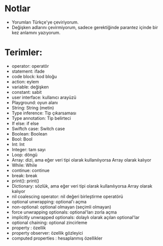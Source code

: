 # Notlar
+ Yorumları  Türkçe'ye çeviriyorum.
+ Değişken adlarını çevirmiyorum, sadece gerektiğinde parantez içinde bir kez anlamını yazıyorum.

# Terimler:
+ operator: operatör
+ statement: ifade
+ code block: kod bloğu
+ action: eylem
+ variable: değişken
+ constant: sabit
+ user interface: kullanıcı arayüzü
+ Playground: oyun alanı
+ String: String (metin)
+ Type inference: Tip çıkarsaması
+ Type annotation: Tip belirteci
+ If else: if else
+ Swiftch case: Switch case
+ Boolean: Boolean
+ Bool: Bool
+ Int: Int
+ Integer: tam sayı
+ Loop: döngü
+ Array: dizi, ama eğer veri tipi olarak kullanılıyorsa Array olarak kalıyor
+ While: While
+ continue: continue
+ break: break
+ print(): print()
+ Dictionary: sözlük, ama eğer veri tipi olarak kullanılıyorsa Array olarak kalıyor
+ nil coalescing operator: nil değeri birleştirme operatörü
+ optional unwrapping: optional'ı açma
+ non-optional: optional olmayan (seçimli olmayan)
+ force unwrapping optionals: optional'ları zorla açma
+ implicitly unwrapped optionals: dolaylı olarak açılan optional'lar
+ optional chaining: optional zincirleme
+ property : özellik
+ property observer: özellik gözleyici
+ computed properties : hesaplanmış özellikler
